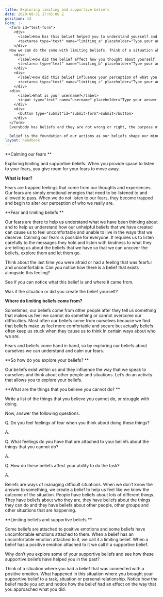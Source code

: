```yaml
---
title: Exploring limiting and supportive beliefs
date: 2020-08-31 17:05:00 Z
position: 14
Form: |-
  <form id="test-form">
    <div>
      <label>How has this belief helped you to understand yourself and your capabilities?</label>
      <textarea type="text" name="limiting_a" placeholder="Type your answer here"/></textarea>
    </div>
  Now we can do the same with limiting beliefs. Think of a situation where you had a belief that was connected with an uncomfortable emotion. You don’t need to name the belief exactly if it is difficult to do so but it is important that you get a sense of it and what it was like. Now replay the situation and remember how the situation unfolded.
    <div>
      <label>How did the belief affect how you thought about yourself, how you acted and how you approached the situation?</label>
      <textarea type="text" name="limiting_b" placeholder="Type your answer here"/></textarea>
    </div>
    <div>
      <label>How did this belief influence your perception of what you were capable of and who you are?</label>
      <textarea type="text" name="limiting_c" placeholder="Type your answer here"/></textarea>
    </div>
  <div>
      <label>What is your username?</label>
      <input type="text" name="username" placeholder="Type your answer here"/></input>
    </div>
    <div>
      <button type="submit"id="submit-form">Submit</button>
    </div>
  </form>
  Everybody has beliefs and they are not wrong or right, the purpose of exploring your beliefs is to notice which beliefs are connected with uncomfortable emotions and which beliefs are connected with positive and helpful emotions that allow you to live in ways you want to live. When you feel an uncomfortable belief the best thing to do is to sit with the fear and write down what the belief is that is connected with the feeling of fear. You can explore your belief and think about where it came from. Did you create the belief or did it come from somewhere else? If you created the belief that means you have the power to change it. If the belief came from somebody else then you also have the power to change it to a more helpful belief that will allow you to approach things differently.

  Belief is the foundation of our actions as our beliefs shape our mindsets about ourselves and the world. When we have positive and helpful beliefs it allows us to do things with a positive attitude towards ourselves and other people. When we have limiting beliefs, we are more likely to encounter problems and feel stuck when we have to do something that is important to us. By recognising how our fears and beliefs come hand in hand we can create more space to find other ways of feeling and other ways of approaching the many things we want to do in our lives.
layout: handbook
---
```


\*\*Calming our fears \*\*

Exploring limiting and supportive beliefs.
When you provide space to listen to your fears, you give room for your fears to move away.

**What is fear?**

Fears are trapped feelings that come from our thoughts and experiences. Our fears are simply emotional energies that need to be listened to and allowed to pass. When we do not listen to our fears, they become trapped and begin to alter our perception of who we really are.

\*\*Fear and limiting beliefs \*\*

Our fears are there to help us understand what we have been thinking about and to help us understand how our unhelpful beliefs that we have created can cause us to feel uncomfortable and unable to live in the ways that we deserve. Calming our fears is possible for everyone. It requires us to listen carefully to the messages they hold and listen with kindness to what they are telling us about the beliefs that we have so that we can uncover the beliefs, explore them and let them go.

Think about the last time you were afraid or had a feeling that was fearful and uncomfortable. Can you notice how there is a belief that exists alongside this feeling?

See if you can notice what this belief is and where it came from.

Was it the situation or did you create the belief yourself?

**Where do limiting beliefs come from?**

Sometimes, our beliefs come from other people after they tell us something that makes us feel we cannot do something or cannot overcome our difficulties. Most often our beliefs come from ourselves because we find that beliefs make us feel more comfortable and secure but actually beliefs often keep us stuck when they cause us to think In certain ways about who we are.

Fears and beliefs come hand in hand, so by exploring our beliefs about ourselves we can understand and calm our fears.

\*\*So how do you explore your beliefs? \*\*

Our beliefs exist within us and they influence the way that we speak to ourselves and think about other people and situations. Let’s do an activity that allows you to explore your beliefs.

\*\*What are the things that you believe you cannot do? \*\*

Write a list of the things that you believe you cannot do, or struggle with doing.

Now, answer the following questions:

Q. Do you feel feelings of fear when you think about doing these things?

A.

Q. What feelings do you have that are attached to your beliefs about the things that you cannot do?

A.

Q. How do these beliefs affect your ability to do the task?

A.

Beliefs are ways of managing difficult situations. When we don’t know the answer to something, we create a belief to help us feel like we know the outcome of the situation. People have beliefs about lots of different things. They have beliefs about who they are, they have beliefs about the things they can do and they have beliefs about other people, other groups and other situations that are happening.

\*\*Limiting beliefs and supportive beliefs \*\*

Some beliefs are attached to positive emotions and some beliefs have uncomfortable emotions attached to them. When a belief has an uncomfortable emotion attached to it, we call it a limiting belief. When a belief has a positive emotion attached to it we call it a supportive belief.

Why don’t you explore some of your supportive beliefs and see how these supportive beliefs have helped you in the past?

Think of a situation where you had a belief that was connected with a positive emotion. What happened in this situation where you brought your supportive belief to a task, situation or personal relationship. Notice how the belief made you act and notice how the belief had an effect on the way that you approached what you did.